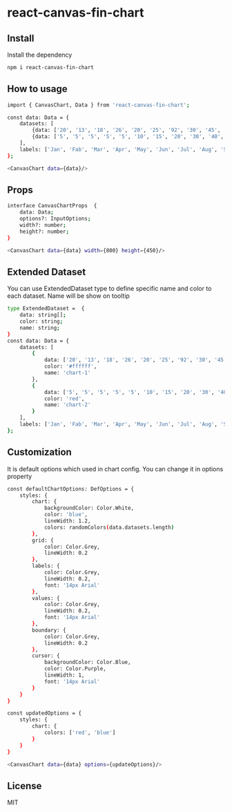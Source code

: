 # react-canvas-fin-chart


## Install


Install the dependency

```sh
npm i react-canvas-fin-chart
```
## How to usage
```sh
import { CanvasChart, Data } from 'react-canvas-fin-chart';

const data: Data = {
    datasets: [
        {data: ['20', '13', '18', '26', '20', '25', '92', '30', '45', '55', '60', '20']},
        {data: ['5', '5', '5', '5', '5', '10', '15', '20', '30', '40', '44', '30']}
    ],
    labels: ['Jan', 'Fab', 'Mar', 'Apr', 'May', 'Jun', 'Jul', 'Aug', 'Sep', 'Oct', 'Nov', 'Dec']
};

<CanvasChart data={data}/>
```
## Props
```sh
interface CanvasChartProps  {
    data: Data;
    options?: InputOptions;
    width?: number;
    height?: number;
}

<CanvasChart data={data} width={800} height={450}/>
```

## Extended Dataset
You can use ExtendedDataset type to define specific name and color to each dataset. Name will be 
show on tooltip
```sh
type ExtendedDataset =  {
    data: string[];
    color: string;
    name: string;
}
const data: Data = {
    datasets: [
        {
            data: ['20', '13', '18', '26', '20', '25', '92', '30', '45', '55', '60', '20'],
            color: '#ffffff',
            name: 'chart-1'
        },
        {
            data: ['5', '5', '5', '5', '5', '10', '15', '20', '30', '40', '44', '30'],
            color: 'red',
            name: 'chart-2'
        }
    ],
    labels: ['Jan', 'Fab', 'Mar', 'Apr', 'May', 'Jun', 'Jul', 'Aug', 'Sep', 'Oct', 'Nov', 'Dec']
};
```

## Customization

It is default options which used in chart config.
You can change it in options property
```sh
const defaultChartOptions: DefOptions = {
    styles: {
        chart: {
            backgroundColor: Color.White,
            color: 'blue',
            lineWidth: 1.2,
            colors: randomColors(data.datasets.length)
        },
        grid: {
            color: Color.Grey,
            lineWidth: 0.2
        },
        labels: {
            color: Color.Grey,
            lineWidth: 0.2,
            font: '14px Arial'
        },
        values: {
            color: Color.Grey,
            lineWidth: 0.2,
            font: '14px Arial'
        },
        boundary: {
            color: Color.Grey,
            lineWidth: 0.2
        },
        cursor: {
            backgroundColor: Color.Blue,
            color: Color.Purple,
            lineWidth: 1,
            font: '14px Arial'
        }
    }
}

const updatedOptions = {
    styles: {
        chart: {
            colors: ['red', 'blue']
        }
    }
}

<CanvasChart data={data} options={updateOptions}/>
```

## License

MIT